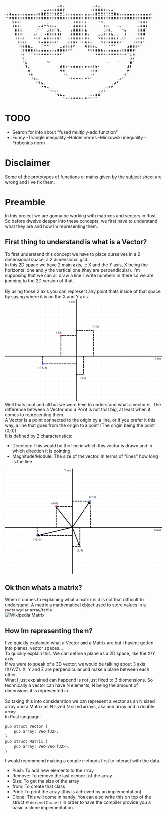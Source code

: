 ⠀⠀⠀⠀⠀⠀⠀⠀⠀⠀⠀⠀⠀⠀⠀⠀⠀⣀⠀⠀⠀⠀⠀⠀⠀⠀⠀⠀⢀⠀⠀⠀⠀⠀⠀⠀⠀⠀⠀⠀⠀⠀⠀⠀⠀⠀
⠀⠀⠀⠀⠀⠀⠀⠀⠀⠀⠀⠀⣀⣠⣤⣶⣿⣿⡷⠀⠀⠀⠀⠀⠀⠀⠀⣼⣿⣿⣶⣦⣄⣀⠀⠀⠀⠀⠀⠀⠀⠀⠀⠀⠀⠀
⣤⣴⣤⣤⣤⣤⣤⣤⣤⣤⣶⣿⣟⣛⣛⣻⣟⣛⣁⣤⣤⣤⣤⣤⣤⣤⣤⣬⣿⣛⣛⣛⣛⣛⣿⣶⣤⣤⣤⣤⣤⣤⣤⣤⣤⣴
⠉⠛⣿⣿⣿⠿⠿⠿⠿⠿⠿⠿⠿⠿⠿⠿⠿⠿⠿⠿⠿⢿⣿⣿⣿⡿⠿⠿⠿⢿⣿⠿⠿⠿⠿⠿⠿⠿⠿⠿⠿⢿⣿⣿⡿⠛
⠀⠀⢸⣿⣿⠀⠀⠀⠀⠀⣀⣠⠤⢶⣤⣀⠀⠀⠀⠀⠀⣸⣿⣿⣿⡇⠀⠀⠀⠀⠘⣦⡄⠀⠀⢀⡀⠀⠀⠀⠀⢀⣿⣿⡇⠀
⠀⠀⠀⣿⣿⡄⠀⠀⠀⢀⠋⠈⠀⣨⣿⡏⢳⡀⠀⠀⢠⣿⣿⣿⣿⣧⠀⠀⠀⠀⠀⣹⢿⡀⠀⠀⠙⣦⠀⠀⠀⢸⣿⣿⠁⠀
⠀⠀⠀⢿⣿⣇⠀⠀⠀⣾⣀⠄⡐⣿⣿⣿⣸⡇⠀⠀⣾⣿⣿⣿⣿⣿⡆⠀⠀⣤⣴⣿⣼⣷⡄⡄⢀⣼⠀⠀⠀⢸⣿⡿⠀⠀
⠀⠀⠀⠘⣿⣿⡄⠀⠀⠙⢿⣀⣿⣿⣿⣿⠟⠀⠀⢸⣿⣿⡟⠻⣿⣿⣷⡀⠀⠈⢿⣿⣿⣿⣷⣧⡾⠃⠀⠀⢠⣿⣿⠇⠀⠀
⠀⠀⠀⠀⠹⣿⣿⣦⣀⠀⠀⠉⠛⠛⠉⠁⠀⣀⣴⣿⣿⠟⠀⠀⠘⢿⣿⣷⣄⠀⠀⠉⠙⠛⠋⠉⠀⠀⣠⣶⣿⡿⠋⠀⠀⠀
⠀⠀⠀⠀⠀⣽⠻⢿⣿⣿⣶⣶⣶⣶⣶⣶⣿⣿⣿⠟⠋⠀⠀⠀⠀⠀⠛⢿⣿⣿⣷⣶⣶⣶⣶⣶⣾⣿⣿⡿⡟⠀⠀⠀⠀⠀
⠀⠀⠀⠀⠀⢿⠀⠀⠀⠉⠉⠉⠉⠉⠉⠉⠉⠁⠀⠀⠀⠀⠀⠀⠀⠀⠀⠀⠈⠉⠉⠉⠉⠉⠉⠉⠉⠉⠀⢲⡟⠀⠀⠀⠀⠀
⠀⠀⠀⠀⠀⠘⣇⠀⠀⠀⠀⠀⠀⠲⠂⠀⠀⠀⠀⠀⠀⠀⠀⠀⠀⠀⠀⠀⠀⠀⠀⠀⠄⠀⠀⠐⠀⠀⠀⣿⠃⠀⠀⠀⠀⠀
⠀⠀⠀⠀⠀⠀⠹⡄⠀⠀⠀⠀⠀⠀⠀⠀⠀⣾⣿⠖⠲⠶⢶⣶⣶⠖⠶⣿⣷⠂⠀⠀⠀⠀⠀⠀⠀⠀⣼⠇⠀⠀⠀⠀⠀⠀
⠀⠀⠀⠀⠀⠀⠀⢻⣄⠀⠀⠀⠀⠀⠀⠀⠀⠙⢻⡄⠀⠀⠀⠀⠀⠀⠀⣿⠟⠀⠀⠀⠀⠀⠀⠀⠀⣠⠏⠀⠀⠀⠀⠀⠀⠀
⠀⠀⠀⠀⠀⠀⠀⠀⠹⣦⡀⠀⠀⠀⠀⠀⠀⠀⠀⠙⠶⠤⠤⠤⠤⠴⠾⠋⠀⠀⠀⠀⠀⠀⠀⢀⡴⠋⠀⠀⠀⠀⠀⠀⠀⠀
⠀⠀⠀⠀⠀⠀⠀⠀⠀⠈⠻⣦⡀⠀⠀⠀⠀⠀⠀⠀⠀⠀⠀⠀⠀⠀⠀⠀⠀⠀⠀⠀⠀⢀⡴⠋⠀⠀⠀⠀⠀⠀⠀⠀⠀⠀
⠀⠀⠀⠀⠀⠀⠀⠀⠀⠀⠀⠈⠙⠲⣤⡀⠀⠀⠀⠀⠀⠀⠀⠀⠀⠀⠀⠀⠀⠀⢀⣴⠞⠋⠀⠀⠀⠀⠀⠀⠀⠀⠀⠀⠀⠀
⠀⠀⠀⠀⠀⠀⠀⠀⠀⠀⠀⠀⠀⠀⠈⠙⢧⣄⣀⠀⠀⠀⠀⠀⠀⠀⢀⣀⣴⣾⠋⠁⠀⠀⠀⠀⠀⠀⠀⠀⠀⠀⠀⠀⠀⠀
⠀⠀⠀⠀⠀⠀⠀⠀⠀⠀⠀⠀⠀⠀⠀⠀⠀⠀⠉⠛⠛⠛⠛⠛⠛⠛⠙⠉⠉⠀⠀⠀⠀⠀⠀⠀⠀⠀⠀⠀⠀⠀⠀⠀⠀⠀

# TODO
- Search for info about "fused multiply-add function"
- Funny
    -Triangle inequality
    -Hölder norms
    -Minkowski inequality
    -Frobenius norm

# Disclaimer
Some of the prototypes of functions or mains given by the subject sheet are wrong and I've fix them. 

# Preamble
In this project we are gonna be working with matrixes and vectors in Rust. So before dwelve deeper into these concepts, we first have to understand what they are and how Im representing them.</br>
## First thing to understand is what is a Vector? </br>
To first understand this concept we have to place ourselves in a 2 dimensional space, a 2 dimensional grid. </br>
In this 2D space we have 2 main axis, te X and the Y axis, X being the horizontal one and y the vertical one (they are perpendicular). I'm supposing that we can all draw a line a write numbers in there so we are jumping to the 2D version of that.</br>
</br>
By using those 2 axis you can represent any point thats inside of that space by saying where it is on the X and Y axis. 
![Points](/assets/00_points.png)</br>
Well thats cool and all but we were here to understand what a vector is. The difference between a Vector and a Point is not that big, at least when it comes to representing them.</br>
A Vector is a point connected to the origin by a line, or if you prefer it this way, a line that goes from the origin to a point (The origin being the point (0,0)).</br>
It is defined by 2 characteristics:
- Direction: This would be the line in which this vector is drawn and in which direction it is pointing
- Magnitude/Module: The size of the vector. In terms of "lines" how long is the line

![Points](/assets/01_vectors.png)</br>

## Ok then whats a matrix? </br>

When it comes to explaining what a matrix is it is not that difficult to understand. A matrix a mathematical object used to store values in a rectangular array/table.</br>
<img src="https://upload.wikimedia.org/wikipedia/commons/thumb/d/d4/MatrixLabelled.svg/2880px-MatrixLabelled.svg.png" alt="Wikipedia Matrix" width="400px">

## How Im representing them?
I've quickly explained what a Vector and a Matrix are but I havent gotten into planes, vector spaces...</br>
To quickly explain this. We can define a plane as a 2D space, like the X/Y axis.</br>
If we were to speak of a 3D vector, we would be talking about 3 axis (X/Y/Z). X, Y and Z are perpendicular and make a plane between each other.</br>
What I just explained can happend is not just fixed to 3 diomensions. So technically a vector can have N elements, N being the amount of dimensions it is represented in.</br>
</br>
So taking this into consideration we can represent a vector as an N sized array and a Matrix as N sized N sized arrays, aka and array and a double array.</br>
In Rust language:</br>
``````
pub struct Vector {
    pub array: Vec<f32>,
}
pub struct Matrix {
    pub array: Vec<Vec<f32>>,
}
``````
I would recommend making a couple methods first to interact with the data.
- Push: To add new elements to the array
- Remove: To remove the last element of the array
- Size: To get the size of the array
- from: To create that class
- Print: To print the array (this is achieved by an implementation)
- Clone: This will come in handy. You can also write this on top of the struct <code>#[derive(Clone)]</code> in order to have the compiler provide you a basic a clone implementation.
